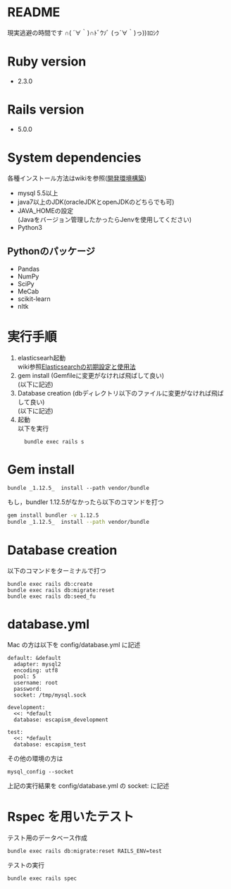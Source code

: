 # README

現実逃避の時間です  ∩( ´∀｀)∩ﾄﾞｳｿﾞ (っ´∀｀)っ))ﾖﾛｼｸ


# Ruby version

* 2.3.0


# Rails version

* 5.0.0


# System dependencies
各種インストール方法はwikiを参照([開発環境構築](https://github.com/yaaaaashiki/Escapism/wiki/%E9%96%8B%E7%99%BA%E7%92%B0%E5%A2%83%E6%A7%8B%E7%AF%89))
* mysql 5.5以上  
* java7以上のJDK(oracleJDKとopenJDKのどちらでも可)
* JAVA_HOMEの設定  
(Javaをバージョン管理したかったらJenvを使用してください)
* Python3  

## Pythonのパッケージ
- Pandas
- NumPy
- SciPy
- MeCab
- scikit-learn
- nltk

# 実行手順
1. elasticsearh起動  
  wiki参照[Elasticsearchの初期設定と使用法](https://github.com/yaaaaashiki/Escapism/wiki/Elasticsearch%E3%81%AE%E5%88%9D%E6%9C%9F%E8%A8%AD%E5%AE%9A%E3%81%A8%E4%BD%BF%E7%94%A8%E6%B3%95)
2. gem install (Gemfileに変更がなければ飛ばして良い)  
  (以下に記述)
3. Database creation (dbディレクトリ以下のファイルに変更がなければ飛ばして良い)  
  (以下に記述)
4. 起動  
  以下を実行
    ```
      bundle exec rails s
    ```

# Gem install 
```
bundle _1.12.5_  install --path vendor/bundle
```
もし，bundler 1.12.5がなかったら以下のコマンドを打つ
```bash
gem install bundler -v 1.12.5
bundle _1.12.5_  install --path vendor/bundle
```

# Database creation
以下のコマンドをターミナルで打つ
```
bundle exec rails db:create
bundle exec rails db:migrate:reset
bundle exec rails db:seed_fu
```

# database.yml
Mac の方は以下を config/database.yml に記述
```
default: &default
  adapter: mysql2
  encoding: utf8
  pool: 5
  username: root
  password:
  socket: /tmp/mysql.sock

development:
  <<: *default
  database: escapism_development

test:
  <<: *default
  database: escapism_test 
```

その他の環境の方は
```
mysql_config --socket
```
上記の実行結果を config/database.yml の socket:
に記述


# Rspec を用いたテスト
テスト用のデータベース作成
```
bundle exec rails db:migrate:reset RAILS_ENV=test
```
テストの実行
```
bundle exec rails spec 
```
